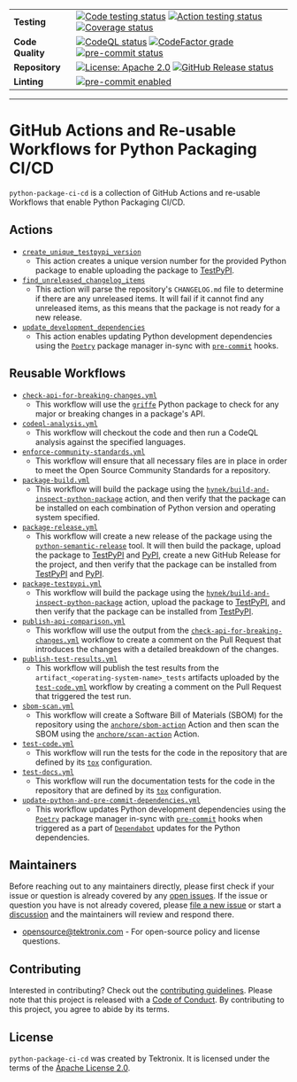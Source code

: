 |                  |                                                                                                                                                                                                                                                                                                                                                                                                                                                                                                                                                                                                                |
| ---------------- | -------------------------------------------------------------------------------------------------------------------------------------------------------------------------------------------------------------------------------------------------------------------------------------------------------------------------------------------------------------------------------------------------------------------------------------------------------------------------------------------------------------------------------------------------------------------------------------------------------------- |
| **Testing**      | [![Code testing status](https://github.com/tektronix/python-package-ci-cd/actions/workflows/test-code.yml/badge.svg?branch=main)](https://github.com/tektronix/python-package-ci-cd/actions/workflows/test-code.yml) [![Action testing status](https://github.com/tektronix/python-package-ci-cd/actions/workflows/test-actions.yml/badge.svg?branch=main)](https://github.com/tektronix/python-package-ci-cd/actions/workflows/test-actions.yml) [![Coverage status](https://codecov.io/gh/tektronix/python-package-ci-cd/branch/main/graph/badge.svg)](https://codecov.io/gh/tektronix/python-package-ci-cd) |
| **Code Quality** | [![CodeQL status](https://github.com/tektronix/python-package-ci-cd/actions/workflows/codeql-analysis.yml/badge.svg?branch=main)](https://github.com/tektronix/python-package-ci-cd/actions/workflows/codeql-analysis.yml) [![CodeFactor grade](https://www.codefactor.io/repository/github/tektronix/python-package-ci-cd/badge)](https://www.codefactor.io/repository/github/tektronix/python-package-ci-cd) [![pre-commit status](https://results.pre-commit.ci/badge/github/tektronix/python-package-ci-cd/main.svg)](https://results.pre-commit.ci/latest/github/tektronix/python-package-ci-cd/main)     |
| **Repository**   | [![License: Apache 2.0](https://img.shields.io/github/license/tektronix/python-package-ci-cd)](https://github.com/tektronix/python-package-ci-cd/blob/main/LICENSE.md) [![GitHub Release status](https://github.com/tektronix/python-package-ci-cd/actions/workflows/package-release.yml/badge.svg?branch=main)](https://github.com/tektronix/python-package-ci-cd/actions/workflows/package-release.yml)                                                                                                                                                                                                      |
| **Linting**      | [![pre-commit enabled](https://img.shields.io/badge/pre--commit-enabled-brightgreen?logo=pre-commit)](https://github.com/pre-commit/pre-commit)                                                                                                                                                                                                                                                                                                                                                                                                                                                                |

---

# GitHub Actions and Re-usable Workflows for Python Packaging CI/CD

`python-package-ci-cd` is a collection of GitHub Actions and re-usable Workflows that enable
Python Packaging CI/CD.

## Actions

- [`create_unique_testpypi_version`](actions/create_unique_testpypi_version/readme.md)
    - This action creates a unique version number for the provided Python package to enable uploading
        the package to [TestPyPI](https://test.pypi.org).
- [`find_unreleased_changelog_items`](./actions/find_unreleased_changelog_items/readme.md)
    - This action will parse the repository's `CHANGELOG.md` file to determine if
        there are any unreleased items. It will fail if it cannot find any unreleased
        items, as this means that the package is not ready for a new release.
- [`update_development_dependencies`](./actions/update_development_dependencies/readme.md)
    - This action enables updating Python development dependencies using the
        [`Poetry`](https://python-poetry.org/) package manager in-sync with
        [`pre-commit`](https://pre-commit.com/) hooks.

## Reusable Workflows

- [`check-api-for-breaking-changes.yml`](./workflows/check-api-for-breaking-changes.md)
    - This workflow will use the [`griffe`](https://mkdocstrings.github.io/griffe/) Python package to check for
        any major or breaking changes in a package's API.
- [`codeql-analysis.yml`](./workflows/codeql-analysis.md)
    - This workflow will checkout the code and then run a CodeQL analysis against the
        specified languages.
- [`enforce-community-standards.yml`](./workflows/enforce-community-standards.md)
    - This workflow will ensure that all necessary files are in place in order to meet the
        Open Source Community Standards for a repository.
- [`package-build.yml`](./workflows/package-build.md)
    - This workflow will build the package using the
        [`hynek/build-and-inspect-python-package`](https://github.com/hynek/build-and-inspect-python-package)
        action, and then verify that the package can be installed on each combination of Python version
        and operating system specified.
- [`package-release.yml`](./workflows/package-release.md)
    - This workflow will create a new release of the package using the
        [`python-semantic-release`](https://python-semantic-release.readthedocs.io/en/latest/) tool.
        It will then build the package, upload the package to [TestPyPI](https://test.pypi.org) and [PyPI](https://pypi.org),
        create a new GitHub Release for the project,
        and then verify that the package can be installed from [TestPyPI](https://test.pypi.org) and [PyPI](https://pypi.org).
- [`package-testpypi.yml`](./workflows/package-testpypi.md)
    - This workflow will build the package using the
        [`hynek/build-and-inspect-python-package`](https://github.com/hynek/build-and-inspect-python-package)
        action, upload the package to [TestPyPI](https://test.pypi.org), and then verify that the package
        can be installed from [TestPyPI](https://test.pypi.org).
- [`publish-api-comparison.yml`](./workflows/publish-api-comparison.md)
    - This workflow will use the output from the
        [`check-api-for-breaking-changes.yml`](./workflows/check-api-for-breaking-changes.md) workflow to create a
        comment on the Pull Request that introduces the changes with a detailed breakdown of the changes.
- [`publish-test-results.yml`](./workflows/publish-test-results.md)
    - This workflow will publish the test results from the `artifact_<operating-system-name>_tests` artifacts
        uploaded by the [`test-code.yml`](./workflows/test-code.md) workflow by creating a
        comment on the Pull Request that triggered the test run.
- [`sbom-scan.yml`](./workflows/sbom-scan.md)
    - This workflow will create a Software Bill of Materials (SBOM) for the repository using the
        [`anchore/sbom-action`](https://github.com/anchore/sbom-action) Action and then scan the
        SBOM using the [`anchore/scan-action`](https://github.com/anchore/scan-action) Action.
- [`test-code.yml`](./workflows/test-code.md)
    - This workflow will run the tests for the code in the repository that are defined by its
        [`tox`](https://tox.wiki/en/stable/) configuration.
- [`test-docs.yml`](./workflows/test-docs.md)
    - This workflow will run the documentation tests for the code in the repository that are defined by its
        [`tox`](https://tox.wiki/en/stable/) configuration.
- [`update-python-and-pre-commit-dependencies.yml`](./workflows/update-python-and-pre-commit-dependencies.md)
    - This workflow updates Python development dependencies using the
        [`Poetry`](https://python-poetry.org/) package manager in-sync with
        [`pre-commit`](https://pre-commit.com/) hooks when triggered as a part of
        [`Dependabot`](https://docs.github.com/en/code-security/getting-started/dependabot-quickstart-guide)
        updates for the Python dependencies.

## Maintainers

Before reaching out to any maintainers directly, please first check if
your issue or question is already covered by any [open
issues](https://github.com/tektronix/python-package-ci-cd/issues). If the issue or
question you have is not already covered, please [file a new
issue](https://github.com/tektronix/python-package-ci-cd/issues/new/choose) or
start a
[discussion](https://github.com/tektronix/python-package-ci-cd/discussions) and
the maintainers will review and respond there.

- <opensource@tektronix.com> - For open-source policy and license questions.

## Contributing

Interested in contributing? Check out
the [contributing guidelines](https://github.com/tektronix/python-package-ci-cd/blob/main/CONTRIBUTING.md). Please
note that this project is released with
a [Code of Conduct](https://github.com/tektronix/python-package-ci-cd/blob/main/CODE_OF_CONDUCT.md). By
contributing to this project, you agree to abide by its terms.

## License

`python-package-ci-cd` was created by Tektronix. It is licensed under the terms of
the [Apache License 2.0](https://github.com/tektronix/python-package-ci-cd/blob/main/LICENSE.md).
